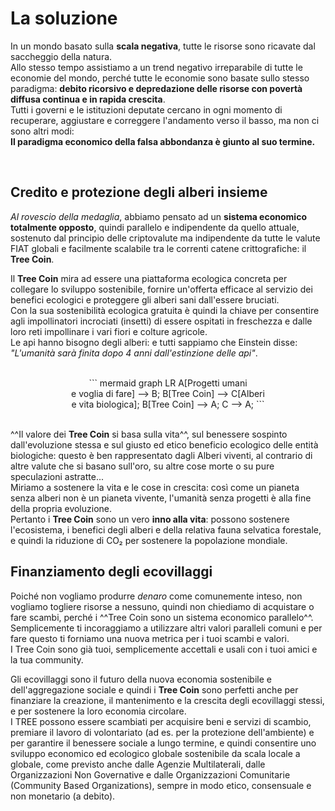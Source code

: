 # La soluzione

In un mondo basato sulla **scala negativa**, tutte le risorse sono ricavate dal saccheggio della natura.<br>
Allo stesso tempo assistiamo a un trend negativo irreparabile di tutte le economie del mondo, perché tutte le economie sono basate sullo stesso paradigma: **debito ricorsivo e depredazione delle risorse con povertà diffusa continua e in rapida crescita**.<br>
Tutti i governi e le istituzioni deputate cercano in ogni momento di recuperare, aggiustare e correggere l'andamento verso il basso, ma non ci sono altri modi:<br>
**Il paradigma economico della falsa abbondanza è giunto al suo termine.**<br>

<br>

## Credito e protezione degli alberi insieme
*Al rovescio della medaglia*, abbiamo pensato ad un **sistema economico totalmente opposto**, quindi parallelo e indipendente da quello attuale, sostenuto dal principio delle criptovalute ma indipendente da tutte le valute FIAT globali e facilmente scalabile tra le correnti catene crittografiche: il **Tree Coin**.

Il **Tree Coin** mira ad essere una piattaforma ecologica concreta per collegare lo sviluppo sostenibile, fornire un'offerta efficace al servizio dei benefici ecologici e proteggere gli alberi sani dall'essere bruciati.<br>
Con la sua sostenibilità ecologica gratuita è quindi la chiave per consentire agli impollinatori incrociati (insetti) di essere ospitati in freschezza e dalle loro reti impollinare i vari fiori e colture agricole.<br>
Le api hanno bisogno degli alberi: e tutti sappiamo che Einstein disse: *"L'umanità sarà finita dopo 4 anni dall'estinzione delle api"*.


<br>

<center>
``` mermaid
graph LR
A[Progetti umani<br>e voglia di fare] --> B;
B[Tree Coin] --> C[Alberi<br>e vita biologica];
B[Tree Coin] --> A;
C --> A;
```
</center>

<br>

^^Il valore dei **Tree Coin** si basa sulla vita^^, sul benessere sospinto dall'evoluzione stessa e sul giusto ed etico beneficio ecologico delle entità biologiche: questo è ben rappresentato dagli Alberi viventi, al contrario di altre valute che si basano sull'oro, su altre cose morte o su pure speculazioni astratte...<br>
Miriamo a sostenere la vita e le cose in crescita: così come un pianeta senza alberi non è un pianeta vivente, l'umanità senza progetti è alla fine della propria evoluzione.<br>
Pertanto i **Tree Coin** sono un vero **inno alla vita**: possono sostenere l'ecosistema, i benefici degli alberi e della relativa fauna selvatica forestale, e quindi la riduzione di CO₂ per sostenere la popolazione mondiale.

<!-- In fact, in less than 30 years, at a rate of increase is estimated at **81 million people per year the** world will count on a population of [about 8 billions of humans](https://www.worldometers.info/world-population/) of which **851,331,777 undernourished** according to the [State of world food insecurity by FAO](https://www.fao.org/publications/sofi/en/). -->

## Finanziamento degli ecovillaggi
Poiché non vogliamo produrre *denaro* come comunemente inteso, non vogliamo togliere risorse a nessuno, quindi non chiediamo di acquistare o fare scambi, perché i ^^Tree Coin sono un sistema economico parallelo^^.<br>
Semplicemente ti incoraggiamo a utilizzare altri valori paralleli comuni e per fare questo ti forniamo una nuova metrica per i tuoi scambi e valori.<br>
I Tree Coin sono già tuoi, semplicemente accettali e usali con i tuoi amici e la tua community.

Gli ecovillaggi sono il futuro della nuova economia sostenibile e dell'aggregazione sociale e quindi i **Tree Coin** sono perfetti anche per finanziare la creazione, il mantenimento e la crescita degli ecovillaggi stessi, e per sostenere la loro economia circolare.<br>
I TREE possono essere scambiati per acquisire beni e servizi di scambio, premiare il lavoro di volontariato (ad es. per la protezione dell'ambiente) e per garantire il benessere sociale a lungo termine, e quindi consentire uno sviluppo economico ed ecologico globale sostenibile da scala locale a globale, come previsto anche dalle Agenzie Multilaterali, dalle Organizzazioni Non Governative e dalle Organizzazioni Comunitarie (Community Based Organizations), sempre in modo etico, consensuale e non monetario (a debito).
